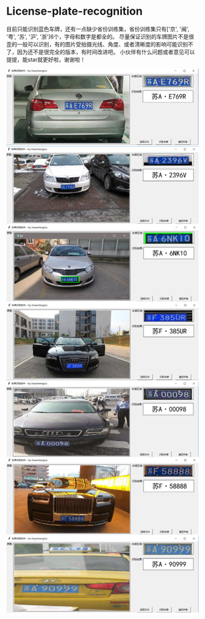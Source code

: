 # License-plate-recognition
目前只能识别蓝色车牌，还有一点缺少省份训练集，省份训练集只有['京', '闽', '粤', '苏', '沪', '浙']6个，字母和数字是都全的。
尽量保证识别的车牌图片不是很歪的一般可以识别，有的图片受拍摄光线、角度、或者清晰度的影响可能识别不了，因为还不是很完全的版本，有时间改进吧。
小伙伴有什么问题或者意见可以提提，能star就更好啦，谢谢啦！

![image](https://github.com/duanshengliu/License-plate-recognition/blob/master/main/some_result_pic/test0.png)
![image](https://github.com/duanshengliu/License-plate-recognition/blob/master/main/some_result_pic/test1.png)
![image](https://github.com/duanshengliu/License-plate-recognition/blob/master/main/some_result_pic/test2.png)
![image](https://github.com/duanshengliu/License-plate-recognition/blob/master/main/some_result_pic/test3.png)
![image](https://github.com/duanshengliu/License-plate-recognition/blob/master/main/some_result_pic/test4.png)
![image](https://github.com/duanshengliu/License-plate-recognition/blob/master/main/some_result_pic/test5.png)
![image](https://github.com/duanshengliu/License-plate-recognition/blob/master/main/some_result_pic/test6.png)
